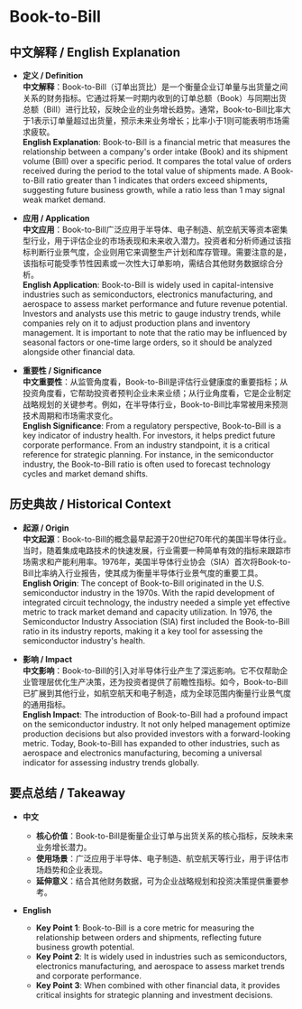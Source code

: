 # Book-to-Bill

## 中文解释 / English Explanation

* **定义 / Definition**  
  **中文解释**：Book-to-Bill（订单出货比）是一个衡量企业订单量与出货量之间关系的财务指标。它通过将某一时期内收到的订单总额（Book）与同期出货总额（Bill）进行比较，反映企业的业务增长趋势。通常，Book-to-Bill比率大于1表示订单量超过出货量，预示未来业务增长；比率小于1则可能表明市场需求疲软。  
  **English Explanation**: Book-to-Bill is a financial metric that measures the relationship between a company's order intake (Book) and its shipment volume (Bill) over a specific period. It compares the total value of orders received during the period to the total value of shipments made. A Book-to-Bill ratio greater than 1 indicates that orders exceed shipments, suggesting future business growth, while a ratio less than 1 may signal weak market demand.

* **应用 / Application**  
  **中文应用**：Book-to-Bill广泛应用于半导体、电子制造、航空航天等资本密集型行业，用于评估企业的市场表现和未来收入潜力。投资者和分析师通过该指标判断行业景气度，企业则用它来调整生产计划和库存管理。需要注意的是，该指标可能受季节性因素或一次性大订单影响，需结合其他财务数据综合分析。  
  **English Application**: Book-to-Bill is widely used in capital-intensive industries such as semiconductors, electronics manufacturing, and aerospace to assess market performance and future revenue potential. Investors and analysts use this metric to gauge industry trends, while companies rely on it to adjust production plans and inventory management. It is important to note that the ratio may be influenced by seasonal factors or one-time large orders, so it should be analyzed alongside other financial data.

* **重要性 / Significance**  
  **中文重要性**：从监管角度看，Book-to-Bill是评估行业健康度的重要指标；从投资角度看，它帮助投资者预判企业未来业绩；从行业角度看，它是企业制定战略规划的关键参考。例如，在半导体行业，Book-to-Bill比率常被用来预测技术周期和市场需求变化。  
  **English Significance**: From a regulatory perspective, Book-to-Bill is a key indicator of industry health. For investors, it helps predict future corporate performance. From an industry standpoint, it is a critical reference for strategic planning. For instance, in the semiconductor industry, the Book-to-Bill ratio is often used to forecast technology cycles and market demand shifts.

## 历史典故 / Historical Context

* **起源 / Origin**  
  **中文起源**：Book-to-Bill的概念最早起源于20世纪70年代的美国半导体行业。当时，随着集成电路技术的快速发展，行业需要一种简单有效的指标来跟踪市场需求和产能利用率。1976年，美国半导体行业协会（SIA）首次将Book-to-Bill比率纳入行业报告，使其成为衡量半导体行业景气度的重要工具。  
  **English Origin**: The concept of Book-to-Bill originated in the U.S. semiconductor industry in the 1970s. With the rapid development of integrated circuit technology, the industry needed a simple yet effective metric to track market demand and capacity utilization. In 1976, the Semiconductor Industry Association (SIA) first included the Book-to-Bill ratio in its industry reports, making it a key tool for assessing the semiconductor industry's health.

* **影响 / Impact**  
  **中文影响**：Book-to-Bill的引入对半导体行业产生了深远影响。它不仅帮助企业管理层优化生产决策，还为投资者提供了前瞻性指标。如今，Book-to-Bill已扩展到其他行业，如航空航天和电子制造，成为全球范围内衡量行业景气度的通用指标。  
  **English Impact**: The introduction of Book-to-Bill had a profound impact on the semiconductor industry. It not only helped management optimize production decisions but also provided investors with a forward-looking metric. Today, Book-to-Bill has expanded to other industries, such as aerospace and electronics manufacturing, becoming a universal indicator for assessing industry trends globally.

## 要点总结 / Takeaway

* **中文**  
  - **核心价值**：Book-to-Bill是衡量企业订单与出货关系的核心指标，反映未来业务增长潜力。  
  - **使用场景**：广泛应用于半导体、电子制造、航空航天等行业，用于评估市场趋势和企业表现。  
  - **延伸意义**：结合其他财务数据，可为企业战略规划和投资决策提供重要参考。

* **English**  
  - **Key Point 1**: Book-to-Bill is a core metric for measuring the relationship between orders and shipments, reflecting future business growth potential.  
  - **Key Point 2**: It is widely used in industries such as semiconductors, electronics manufacturing, and aerospace to assess market trends and corporate performance.  
  - **Key Point 3**: When combined with other financial data, it provides critical insights for strategic planning and investment decisions.